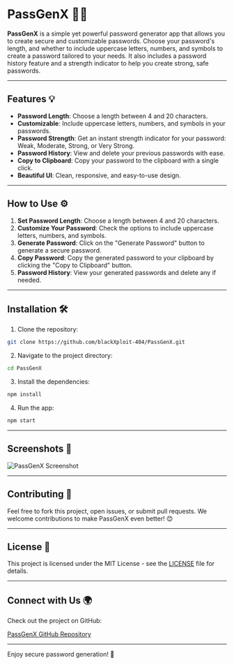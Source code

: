 # PassGenX 🚀🔑

**PassGenX** is a simple yet powerful password generator app that allows you to create secure and customizable passwords. Choose your password's length, and whether to include uppercase letters, numbers, and symbols to create a password tailored to your needs. It also includes a password history feature and a strength indicator to help you create strong, safe passwords.

---

## Features 💡

- **Password Length**: Choose a length between 4 and 20 characters.
- **Customizable**: Include uppercase letters, numbers, and symbols in your passwords.
- **Password Strength**: Get an instant strength indicator for your password: Weak, Moderate, Strong, or Very Strong.
- **Password History**: View and delete your previous passwords with ease.
- **Copy to Clipboard**: Copy your password to the clipboard with a single click.
- **Beautiful UI**: Clean, responsive, and easy-to-use design.

---

## How to Use ⚙️

1. **Set Password Length**: Choose a length between 4 and 20 characters.
2. **Customize Your Password**: Check the options to include uppercase letters, numbers, and symbols.
3. **Generate Password**: Click on the "Generate Password" button to generate a secure password.
4. **Copy Password**: Copy the generated password to your clipboard by clicking the "Copy to Clipboard" button.
5. **Password History**: View your generated passwords and delete any if needed.

---

## Installation 🛠️

1. Clone the repository:

```bash
git clone https://github.com/blackXploit-404/PassGenX.git
```

2. Navigate to the project directory:

```bash
cd PassGenX
```

3. Install the dependencies:

```bash
npm install
```

4. Run the app:

```bash
npm start
```

---

## Screenshots 📸

![PassGenX Screenshot](https://via.placeholder.com/600x400)

---

## Contributing 🤝

Feel free to fork this project, open issues, or submit pull requests. We welcome contributions to make PassGenX even better! 😊

---

## License 📜

This project is licensed under the MIT License - see the [LICENSE](LICENSE) file for details.

---

## Connect with Us 🌍

Check out the project on GitHub:

[PassGenX GitHub Repository](https://github.com/blackXploit-404/PassGenX)

--- 

Enjoy secure password generation! 🔐